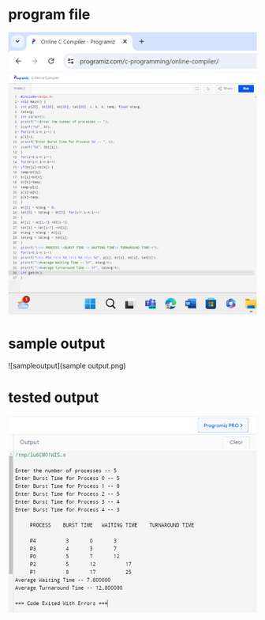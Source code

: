 # program file
![program file](program.png)

# sample output
![sampleoutput](sample output.png)

# tested output
![testedoutput](testedoutput.png)
